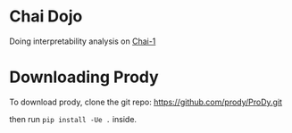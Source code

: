 # Chai Dojo

Doing interpretability analysis on [Chai-1](https://www.chaidiscovery.com/blog/introducing-chai-1)

# Downloading Prody

To download prody, clone the git repo: https://github.com/prody/ProDy.git

then run `pip install -Ue .` inside.
